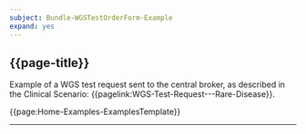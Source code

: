 ```yaml
---
subject: Bundle-WGSTestOrderForm-Example
expand: yes
---
```


## {{page-title}}

Example of a WGS test request sent to the central broker, as described in the Clinical Scenario: {{pagelink:WGS-Test-Request---Rare-Disease}}.


{{page:Home-Examples-ExamplesTemplate}}



---